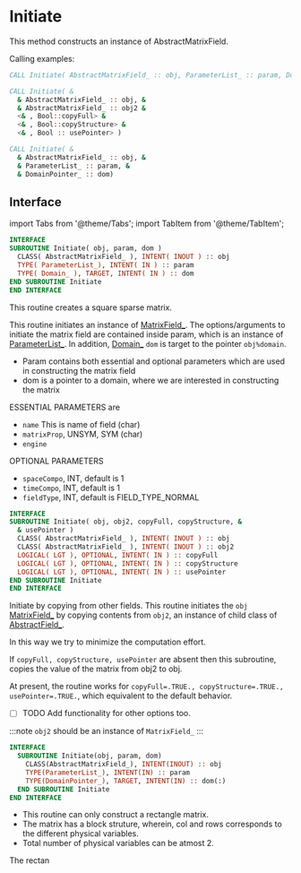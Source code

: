 # Initiate

This method constructs an instance of AbstractMatrixField.

Calling examples:

```fortran
CALL Initiate( AbstractMatrixField_ :: obj, ParameterList_ :: param, Domain_ :: dom )
```

```fortran
CALL Initiate( &
  & AbstractMatrixField_ :: obj, &
  & AbstractMatrixField_ :: obj2 &
  <& , Bool::copyFull> &
  <& , Bool::copyStructure> &
  <& , Bool :: usePointer> )
```

```fortran
CALL Initiate( &
  & AbstractMatrixField_ :: obj, &
  & ParameterList_ :: param, &
  & DomainPointer_ :: dom)
```

## Interface

import Tabs from '@theme/Tabs';
import TabItem from '@theme/TabItem';

<Tabs>

<TabItem value="1" label="Interface 1" default>

```fortran
INTERFACE
SUBROUTINE Initiate( obj, param, dom )
  CLASS( AbstractMatrixField_ ), INTENT( INOUT ) :: obj
  TYPE( ParameterList_), INTENT( IN ) :: param
  TYPE( Domain_ ), TARGET, INTENT( IN ) :: dom
END SUBROUTINE Initiate
END INTERFACE
```

This routine creates a square sparse matrix.

This routine initiates an instance of [MatrixField_](../MatrixField/MatrixField_.md).
The options/arguments to initiate the matrix field are
contained inside param, which is an instance of [ParameterList_](../ParameterList/ParameterList_.md).
In addition, [Domain_](../Domain/Domain_.md) `dom` is target to the pointer `obj%domain`.

- Param contains both essential and optional parameters which are used in
  constructing the matrix field
- dom is a pointer to a domain, where we are interested in constructing the
  matrix

ESSENTIAL PARAMETERS are

- `name` This is name of field (char)
- `matrixProp`, UNSYM, SYM (char)
- `engine`

OPTIONAL PARAMETERS

- `spaceCompo`, INT, default is 1
- `timeCompo`, INT, default is 1
- `fieldType`, INT, default is FIELD_TYPE_NORMAL

</TabItem>

<TabItem value="example" label="܀ Examples" default>

</TabItem>

</Tabs>

<Tabs>

<TabItem value="2" label="Interface 2" default>

```fortran
INTERFACE
SUBROUTINE Initiate( obj, obj2, copyFull, copyStructure, &
  & usePointer )
  CLASS( AbstractMatrixField_ ), INTENT( INOUT ) :: obj
  CLASS( AbstractMatrixField_ ), INTENT( INOUT ) :: obj2
  LOGICAL( LGT ), OPTIONAL, INTENT( IN ) :: copyFull
  LOGICAL( LGT ), OPTIONAL, INTENT( IN ) :: copyStructure
  LOGICAL( LGT ), OPTIONAL, INTENT( IN ) :: usePointer
END SUBROUTINE Initiate
END INTERFACE
```

Initiate by copying from other fields. This routine initiates the `obj` [MatrixField_](../MatrixField/MatrixField_.md) by copying contents from `obj2`, an instance of child class of [AbstractField_](../AbstractField/AbstractField_.md).

In this way we try to minimize the computation effort.

If `copyFull, copyStructure, usePointer` are absent then this subroutine,
copies the value of the matrix from obj2 to obj.

At present, the routine works for `copyFull=.TRUE., copyStructure=.TRUE., usePointer=.TRUE.`, which equivalent to the default behavior.

- [ ] TODO Add functionality for other options too.

:::note
`obj2` should be an instance of `MatrixField_`
:::

</TabItem>

<TabItem value="example" label="܀ Examples">

</TabItem>

</Tabs>

<Tabs>

<TabItem value="3" label="Interface 3" default>

```fortran
INTERFACE
  SUBROUTINE Initiate(obj, param, dom)
    CLASS(AbstractMatrixField_), INTENT(INOUT) :: obj
    TYPE(ParameterList_), INTENT(IN) :: param
    TYPE(DomainPointer_), TARGET, INTENT(IN) :: dom(:)
  END SUBROUTINE Initiate
END INTERFACE
```

- This routine can only construct a rectangle matrix.
- The matrix has a block struture, wherein, col and rows corresponds to the different physical variables.
- Total number of physical variables can be atmost 2.

The rectan

</TabItem>

<TabItem value="example" label="܀ Examples">

</TabItem>

</Tabs>
